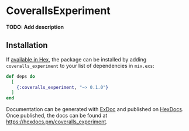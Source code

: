 # CoverallsExperiment

**TODO: Add description**

## Installation

If [available in Hex](https://hex.pm/docs/publish), the package can be installed
by adding `coveralls_experiment` to your list of dependencies in `mix.exs`:

```elixir
def deps do
  [
    {:coveralls_experiment, "~> 0.1.0"}
  ]
end
```

Documentation can be generated with [ExDoc](https://github.com/elixir-lang/ex_doc)
and published on [HexDocs](https://hexdocs.pm). Once published, the docs can
be found at <https://hexdocs.pm/coveralls_experiment>.

